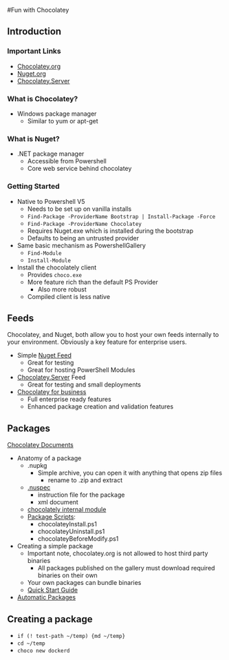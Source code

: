 #Fun with Chocolatey
## Introduction

### Important Links
* [Chocolatey.org](chocolatey.org)
* [Nuget.org](nuget.org)
* [Chocolatey.Server](https://chocolatey.org/packages?q=chocolatey.server)

### What is Chocolatey?
* Windows package manager
  * Similar to yum or apt-get

### What is Nuget?
* .NET package manager
  * Accessible from Powershell
  * Core web service behind chocolatey

### Getting Started
* Native to Powershell V5
  * Needs to be set up on vanilla installs
  * `Find-Package -ProviderName Bootstrap | Install-Package -Force`
  * `Find-Package -ProviderName Chocolatey`
  * Requires Nuget.exe which is installed during the bootstrap
  * Defaults to being an untrusted provider
* Same basic mechanism as PowershellGallery
  * `Find-Module`
  * `Install-Module`
* Install the chocolately client
  * Provides `choco.exe`
  * More feature rich than the default PS Provider
    * Also more robust
  * Compiled client is less native 

## Feeds
Chocolatey, and Nuget, both allow you to host your own feeds internally to your environment.  Obviously a key feature for enterprise users.

* Simple [Nuget Feed](nuget.org)
  * Great for testing
  * Great for hosting PowerShell Modules
* [Chocolatey.Server](https://chocolatey.org/packages?q=chocolatey.server) Feed
  * Great for testing and small deployments
* [Chocolatey for business](https://chocolatey.org/pricing)
  * Full enterprise ready features
  * Enhanced package creation and validation features

## Packages
[Chocolatey Documents](https://chocolatey.org/docs)

* Anatomy of a package
  * .nupkg
    * Simple archive, you can open it with anything that opens zip files
      * rename to .zip and extract
  * [.nuspec](https://docs.nuget.org/create/nuspec-reference)
    * instruction file for the package
    * xml document
  * [chocolately internal module](https://chocolatey.org/docs/helpers-reference)
  * [Package Scripts](https://chocolatey.org/docs/create-packages):
    * chocolateyInstall.ps1
    * chocolateyUninstall.ps1
    * chocolateyBeforeModify.ps1
* Creating a simple package
  * Important note, chocolatey.org is not allowed to host third party binaries
    * All packages published on the gallery must download required binaries on their own
  * Your own packages can bundle binaries
  * [Quick Start Guide](https://github.com/chocolatey/choco/wiki/CreatePackagesQuickStart)
* [Automatic Packages](https://chocolatey.org/docs/automatic-packages)

## Creating a package
* `if (! test-path ~/temp) {md ~/temp}`
* `cd ~/temp`
* `choco new dockerd`


